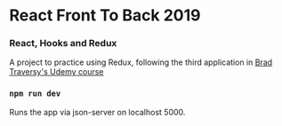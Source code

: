 # React Front To Back 2019

### React, Hooks and Redux

A project to practice using Redux, following the third application in [Brad Traversy's Udemy course](https://www.udemy.com/modern-react-front-to-back/)

### `npm run dev`

Runs the app via json-server on localhost 5000.
